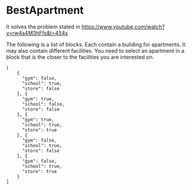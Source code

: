 # BestApartment

It solves the problem stated in https://www.youtube.com/watch?v=rw4s4M3hFfs&t=454s

The following is a list of blocks. Each contain a building for apartments. It may also contain different facilities. You need to select an apartment in a block that is the closer to the facilities you are interested on.

    [
        {
          "gym": false,
          "school": true,
          "store": false
        }, {
          "gym": true,
          "school": false,
          "store": false
        }, {
          "gym": true,
          "school": true,
          "store": true
        }, {
          "gym": false,
          "school": true,
          "store": false
        }, {
          "gym": false,
          "school": true,
          "store": true
        }
    ]
